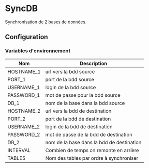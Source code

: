 # SyncDB

Synchronisation de 2 bases de données.

## Configuration

### Variables d'environnement

| Nom | Description |
|-----|-------------|
| HOSTNAME_1 | url vers la bdd source |
| PORT_1 | port de la bdd source |
| USERNAME_1 | login de la bdd source |
| PASSWORD_1 | mot de passe pour la bdd source |
| DB_1 | nom de la base dans la bdd source |
| HOSTNAME_2 | url vers la bdd de destination |
| PORT_2 | port de la bdd de destination |
| USERNAME_2 | login de la bdd de destination |
| PASSWORD_2 | mot de passe de la bdd de destination |
| DB_2 | nom de la base dans la bdd de destination |
| INTERVAL | Combien de temps on remonte en arrière |
| TABLES | Nom des tables par ordre à synchroniser |

